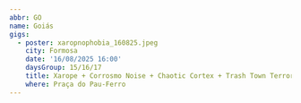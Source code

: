 ```yaml
---
abbr: GO
name: Goiás
gigs:
  - poster: xaropnophobia_160825.jpeg
    city: Formosa
    date: '16/08/2025 16:00'
    daysGroup: 15/16/17
    title: Xarope + Corrosmo Noise + Chaotic Cortex + Trash Town Terror
    where: Praça do Pau-Ferro
---
```


